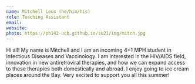 ```yaml
---
name: Mitchell Leus (he/him/his)
role: Teaching Assistant
email: 
website: 
photo: https://ph142-ucb.github.io/su21/img/mitch.jpg
---
```


Hi all! My name is Mitchell and I am an incoming 4+1 MPH student in Infectious Diseases and Vaccinology. I am interested in the HIV/AIDS field, innovation in new antiretroviral therapies, and how we can expand access to these therapies both domestically and abroad. I enjoy going to ice cream places around the Bay. Very excited to support you all this summer!
